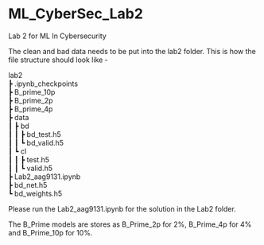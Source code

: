 # ML_CyberSec_Lab2
Lab 2 for ML In Cybersecurity  
  
The clean and bad data needs to be put into the lab2 folder. This is how the file structure should look like -  
  
  
lab2  
 ┣ .ipynb_checkpoints  
 ┣ B_prime_10p  
 ┣ B_prime_2p  
 ┣ B_prime_4p  
 ┣ data  
 ┃ ┣ bd  
 ┃ ┃ ┣ bd_test.h5  
 ┃ ┃ ┗ bd_valid.h5  
 ┃ ┗ cl  
 ┃ ┃ ┣ test.h5  
 ┃ ┃ ┗ valid.h5  
 ┣ Lab2_aag9131.ipynb  
 ┣ bd_net.h5  
 ┗ bd_weights.h5  

  
Please run the Lab2_aag9131.ipynb for the solution in the Lab2 folder.  
  
The B_Prime models are stores as B_Prime_2p for 2%, B_Prime_4p for 4% and B_Prime_10p for 10%.

